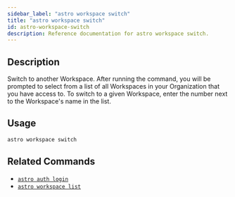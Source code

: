 ```yaml
---
sidebar_label: "astro workspace switch"
title: "astro workspace switch"
id: astro-workspace-switch
description: Reference documentation for astro workspace switch.
---
```


## Description

Switch to another Workspace. After running the command, you will be prompted to select from a list of all Workspaces in your Organization that you have access to. To switch to a given Workspace, enter the number next to the Workspace's name in the list.

## Usage

```sh
astro workspace switch
```

## Related Commands

- [`astro auth login`](cli/astro-auth-login.md)
- [`astro workspace list`](cli/astro-workspace-list.md)
